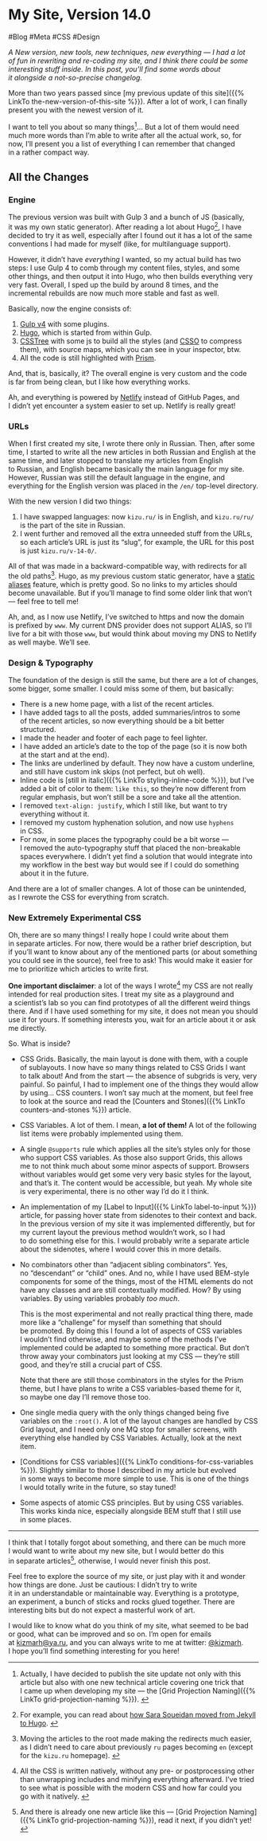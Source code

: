 # My Site, Version 14.0

#Blog #Meta #CSS #Design

_A New version, new tools, new techniques, new everything — I had a lot of fun in rewriting and re-coding my site, and I think there could be some interesting stuff inside. In this post, you’ll find some words about it alongside a not-so-precise changelog._

More than two years passed since [my previous update of this site]({{% LinkTo the-new-version-of-this-site %}}). After a lot of work, I can finally present you with the newest version of it.

I want to tell you about so many things[^projection]… But a lot of them would need much more words than I’m able to write after all the actual work, so, for now, I’ll present you a list of everything I can remember that changed in a rather compact way.

[^projection]: Actually, I have decided to publish the site update not only with this article but also with one new technical article covering one trick that I came up when developing my site — the [Grid Projection Naming]({{% LinkTo grid-projection-naming %}}). <!-- span="3" -->

## All the Changes

### Engine

The previous version was built with Gulp 3 and a bunch of JS (basically, it was my own static generator). After reading a lot about Hugo[^SaraAndHugo], I have decided to try it as well, especially after I found out it has a lot of the same conventions I had made for myself (like, for multilanguage support).

[^SaraAndHugo]: For example, you can read about [how Sara Soueidan moved from Jekyll to Hugo](https://www.sarasoueidan.com/blog/jekyll-ghpages-to-hugo-netlify/). <!-- offset="1" -->

However, it didn’t have _everything_ I wanted, so my actual build has two steps: I use Gulp 4 to comb through my content files, styles, and some other things, and then output it into Hugo, who then builds everything very very fast. Overall, I sped up the build by around 8 times, and the incremental rebuilds are now much more stable and fast as well.

Basically, now the engine consists of:

1. [Gulp v4](https://github.com/gulpjs/gulp/tree/4.0) with some plugins.
2. [Hugo](https://gohugo.io), which is started from within Gulp.
3. [CSSTree](https://github.com/csstree/csstree/) with some js to build all the styles (and [CSSO](https://github.com/css/csso) to compress them), with source maps, which you can see in your inspector, btw.
4. All the code is still highlighted with [Prism](https://prismjs.com).

And, that is, basically, it? The overall engine is very custom and the code is far from being clean, but I like how everything works.

Ah, and everything is powered by [Netlify](https://www.netlify.com) instead of GitHub Pages, and I didn’t yet encounter a system easier to set up. Netlify is really great!

### URLs

When I first created my site, I wrote there only in Russian. Then, after some time, I started to write all the new articles in both Russian and English at the same time, and later stopped to translate my articles from English to Russian, and English became basically the main language for my site. However, Russian was still the default language in the engine, and everything for the English version was placed in the `/en/` top-level directory.

With the new version I did two things:

1. I have swapped languages: now `kizu.ru/` is in English, and `kizu.ru/ru/` is the part of the site in Russian.
2. I went further and removed all the extra unneeded stuff from the URLs, so each article’s URL is just its “slug”, for example, the URL for this post is just `kizu.ru/v-14-0/`.

All of that was made in a backward-compatible way, with redirects for all the old paths[^redirects]. Hugo, as my previous custom static generator, have a [static aliases](https://gohugo.io/content-management/urls/) feature, which is pretty good. So no links to my articles should become unavailable. But if you’ll manage to find some older link that won’t — feel free to tell me!

[^redirects]: Moving the articles to the root made making the redirects much easier, as I didn’t need to care about previously `ru` pages becoming `en` (except for the `kizu.ru` homepage). <!-- offset="1" span="2" -->

Ah, and, as I now use Netlify, I’ve switched to https and now the domain is prefixed by `www`. My current DNS provider does not support ALIAS, so I’ll live for a bit with those `www`, but would think about moving my DNS to Netlify as well maybe. We’ll see.

### Design & Typography

The foundation of the design is still the same, but there are a lot of changes, some bigger, some smaller. I could miss some of them, but basically:

- There is a new home page, with a list of the recent articles.
- I have added tags to all the posts, added summaries/intros to some of the recent articles, so now everything should be a bit better structured.
- I made the header and footer of each page to feel lighter.
- I have added an article’s date to the top of the page (so it is now both at the start and at the end).
- The links are underlined by default. They now have a custom underline, and still have custom ink skips (not perfect, but oh well).
- Inline code is [still in italic]({{% LinkTo styling-inline-code %}}), but I’ve added a bit of color to them: `like this`, so they’re now different from regular emphasis, but won’t still be a sore and take all the attention.
- I removed `text-align: justify`, which I still like, but want to try everything without it.
- I removed my custom hyphenation solution, and now use `hyphens` in CSS.
- For now, in some places the typography could be a bit worse — I removed the auto-typography stuff that placed the non-breakable spaces everywhere. I didn’t yet find a solution that would integrate into my workflow in the best way but would see if I could do something about it in the future.

And there are a lot of smaller changes. A lot of those can be unintended, as I rewrote the CSS for everything from scratch.

### New Extremely Experimental CSS

Oh, there are so many things! I really hope I could write about them in separate articles. For now, there would be a rather brief description, but if you’ll want to know about any of the mentioned parts (or about something you could see in the source), feel free to ask! This would make it easier for me to prioritize which articles to write first.

**One important disclaimer**: a lot of the ways I wrote[^native] my CSS are not really intended for real production sites. I treat my site as a playground and a scientist’s lab so you can find prototypes of all the different weird things there. And if I have used something for my site, it does not mean you should use it for yours. If something interests you, wait for an article about it or ask me directly.

[^native]: All the CSS is written natively, without any pre- or postprocessing other than unwrapping includes and minifying everything afterward. I’ve tried to see what is possible with the modern CSS and how far could you go with it natively. <!-- span="2" -->

So. What is inside?

- CSS Grids. Basically, the main layout is done with them, with a couple of sublayouts. I now have so many things related to CSS Grids I want to talk about! And from the start — the absence of subgrids is very, very painful. So painful, I had to implement one of the things they would allow by using… CSS counters. I won’t say much at the moment, but feel free to look at the source and read the [Counters and Stones]({{% LinkTo counters-and-stones %}}) article.

- CSS Variables. A lot of them. I mean, **a lot of them!** A lot of the following list items were probably implemented using them.

- A single `@supports` rule which applies all the site’s styles only for those who support CSS variables. As those also support Grids, this allows me to not think much about some minor aspects of support. Browsers without variables would get some very very basic styles for the layout, and that’s it. The content would be accessible, but yeah. My whole site is very experimental, there is no other way I’d do it I think.

- An implementation of my [Label to Input]({{% LinkTo label-to-input %}}) article, for passing hover state from sidenotes to their context and back. In the previous version of my site it was implemented differently, but for my current layout the previous method wouldn’t work, so I had to do something else for this. I would probably write a separate article about the sidenotes, where I would cover this in more details.

- No combinators other than “adjacent sibling combinators”. Yes, no “descendant” or “child” ones. And no, while I have used BEM-style components for some of the things, most of the HTML elements do not have any classes and are still contextually modified. How? By using variables. By using variables probably _too much_.

    This is the most experimental and not really practical thing there, made more like a “challenge” for myself than something that should be promoted. By doing this I found a lot of aspects of CSS variables I wouldn’t find otherwise, and maybe some of the methods I’ve implemented could be adapted to something more practical. But don’t throw away your combinators just looking at my CSS — they’re still good, and they’re still a crucial part of CSS.

    Note that there are still those combinators in the styles for the Prism theme, but I have plans to write a CSS variables-based theme for it, so maybe one day I’ll remove those too.

- One single media query with the only things changed being five variables on the `:root()`. A lot of the layout changes are handled by CSS Grid layout, and I need only one MQ stop for smaller screens, with everything else handled by CSS Variables. Actually, look at the next item.

- [Conditions for CSS variables]({{% LinkTo conditions-for-css-variables %}}). Slightly similar to those I described in my article but evolved in some ways to become more simple to use. This is one of the things I would totally write in the future, so stay tuned!

- Some aspects of atomic CSS principles. But by using CSS variables. This works kinda nice, especially alongside BEM stuff that I still use in some places.

- - -

I think that I totally forgot about something, and there can be much more I would want to write about my new site, but I would better do this in separate articles[^projection-again], otherwise, I would never finish this post.

[^projection-again]: And there is already one new article like this — [Grid Projection Naming]({{% LinkTo grid-projection-naming %}}), read it next, if you didn’t yet!

Feel free to explore the source of my site, or just play with it and wonder how things are done. Just be cautious: I didn’t try to write it in an understandable or maintainable way. Everything is a prototype, an experiment, a bunch of sticks and rocks glued together. There are interesting bits but do not expect a masterful work of art.

I would like to know what do you think of my site, what seemed to be bad or good, what can be improved and so on. I’m open for emails at [kizmarh@ya.ru](mailto:kizmarh@ya.ru), and you can always write to me at twitter: [@kizmarh](@kizmarh). I hope you’ll find something interesting for you here!


<style>
/* Temp. fix for the chrome sidenotes bug :\ */
aside:nth-of-type(1) { grid-row-start: 4; }
aside:nth-of-type(3) { grid-row-start: 17; }
aside:nth-of-type(4) { grid-row-start: 25; }
</style>
